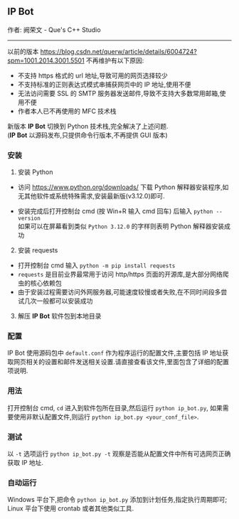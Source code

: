 ## IP Bot
作者: 阙荣文 - Que's C++ Studio
___

以前的版本 <https://blog.csdn.net/querw/article/details/6004724?spm=1001.2014.3001.5501> 不再维护有以下原因:
- 不支持 https 格式的 url 地址,导致可用的网页选择较少
- 不支持标准的正则表达式模式串捕获网页中的 IP 地址,使用不便
- 无法访问需要 SSL 的 SMTP 服务器发送邮件,导致不支持大多数常用邮箱,使用不便
- 作者本人已不再使用的 MFC 技术栈

新版本 **IP Bot** 切换到 Python 技术栈,完全解决了上述问题.  
(**IP Bot** 以源码发布,只提供命令行版本,不再提供 GUI 版本)

### 安装

1. 安装 Python

- 访问 <https://www.python.org/downloads/> 下载 Python 解释器安装程序,如无其他软件或系统特殊需求,安装最新版(v3.12.0)即可.

- 安装完成后打开控制台 cmd (按 Win+R 输入 cmd 回车) 后输入 `python --version`  
如果可以在屏幕看到类似 `Python 3.12.0` 的字样则表明 Python 解释器安装成功

2. 安装 requests 

- 打开控制台 cmd 输入 `python -m pip install requests`
- `requests` 是目前业界最常用于访问 http/https 页面的开源库,是大部分网络爬虫的核心依赖包
- 由于安装过程需要访问外网服务器,可能速度较慢或者失败,在不同时间段多尝试几次一般都可以安装成功

3. 解压 **IP Bot** 软件包到本地目录

### 配置
IP Bot 使用源码包中 `default.conf` 作为程序运行的配置文件,主要包括 IP 地址获取网页相关的设置和邮件发送相关设置.请直接查看该文件,里面包含了详细的配置项说明.

### 用法
打开控制台 cmd, `cd` 进入到软件包所在目录,然后运行 `python ip_bot.py`, 如果需要使用非默认配置文件,则运行 `python ip_bot.py <your_conf_file>`.

### 测试
以 `-t` 选项运行 `python ip_bot.py -t` 观察是否能从配置文件中所有可选网页正确获取 IP 地址.

### 自动运行
Windows 平台下,把命令 `python ip_bot.py` 添加到计划任务,指定执行周期即可;
Linux 平台下使用 crontab 或者其他类似工具.
